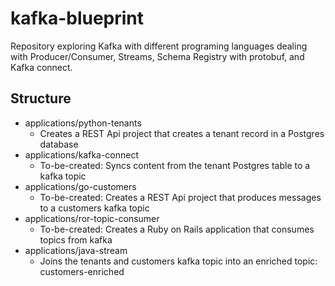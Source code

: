 # kafka-blueprint
Repository exploring Kafka with different programing languages dealing with Producer/Consumer, Streams, Schema Registry with protobuf, and Kafka connect.

## Structure
- applications/python-tenants
  - Creates a REST Api project that creates a tenant record in a Postgres database
- applications/kafka-connect
  - To-be-created: Syncs content from the tenant Postgres table to a kafka topic
- applications/go-customers
  - To-be-created: Creates a REST Api project that produces messages to a customers kafka topic
- applications/ror-topic-consumer
  - To-be-created: Creates a Ruby on Rails application that consumes topics from kafka
- applications/java-stream
  - Joins the tenants and customers kafka topic into an enriched topic: customers-enriched
